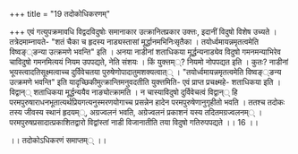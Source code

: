 +++
title = "19 तदोकोधिकरणम्"

+++
एवं गत्युपक्रमावधि विद्वदविदुषोः समानाकार उत्क्रानितप्रकार उक्त्तः, इदानीं विदुषो विशेष उच्यते । तत्रेदमाम्नायते- "शतं चैका च हृदस्य नाड्यस्तासां मूर्द्धानमभिनिःसृतैका । तयोर्ध्वमायन्नमृतत्वमेति विष्वङ््ङन्या उत्क्रमणे भवन्ति" इति । अनया नाडीनां शताधिकया मूर्द्धन्यनाड्येव विदुषो गमनमन्याभिरेव चाविदुषो गमनमित्ययं नियम उपपद्यते, नेति संशयः । किं युक्त्तम््? नियमो नोपपद्यत इति । कुतः? नाडीनां भूयस्त्वादतिसूक्ष्मत्वाच्च दुर्विवेचतया पुरुषेणोपादातुमशक्यत्वात्् । "तयोर्ध्वमायन्नमृतत्वमेति विष्वङ््ङन्य उत्क्रमणे भवन्ति" इति यादृच्छिकीमुत्क्रान्तिमनुवदतीति युक्त्तमिति- एवं प्राप्त प्रचक्ष्महे- शताधिकया इति । विद्वान्् शताधिकया मूर्द्धन्ययैव नाङ्योत्क्रामति । न चास्याविदुषो दुर्विवेचत्वं विद्वान्् हि परमपुरुषाराधनभूतात्यर्थप्रियगत्यनुस्मरणयोगाच्च प्रसन्नेन हादेन परमपुरुषेणानुगृहीतो भवति । ततश्च तदोकः तस्य जीवस्य स्थानं हृदयम््, अग्रज्वलनं भवति, अग्रेज्वलनं प्रकाशनं यस्य तदितमग्रज्वलनम्् । परमपुरुषप्रसादात्प्रकाशितद्वारो विद्वांस्तां नाडी विजानातीति तया विदुषो गतिरुपपद्यते ।। 16 ।।

।। तदोकोऽधिकरणं समाप्तम्् ।।